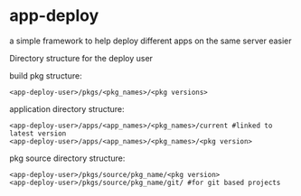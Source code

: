 app-deploy
==========

a simple framework to help deploy different apps on the same server easier

Directory structure for the deploy user <app-deploy>

build pkg structure:
```
<app-deploy-user>/pkgs/<pkg_names>/<pkg versions>
```

application directory structure:

```
<app-deploy-user>/apps/<app_names>/<pkg_names>/current #linked to latest version
<app-deploy-user>/apps/<app_names>/<pkg_names>/<pkg version>
```

pkg source directory structure:
```
<app-deploy-user>/pkgs/source/pkg_name/<pkg version>
<app-deploy-user>/pkgs/source/pkg_name/git/ #for git based projects
```
